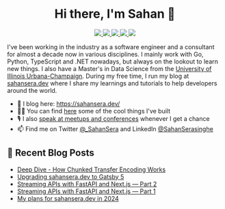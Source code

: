 <h1 align="center"> Hi there, I'm Sahan 👋 </h1>

<p align="center"> 
 <a href="https://twitter.com/_SahanSera" alt="sahan serasinghe's twitter">
   <img src="https://img.shields.io/badge/-@_SahanSera-%231DA1F2?style=flat-square&logo=twitter&logoColor=ffffff" />
 </a>
 <a href="https://github.com/sahansera" alt="sahan serasinghe's github">
   <img src="https://img.shields.io/badge/-@sahansera-%23181717?style=flat-square&logo=github" />
 </a>
 <a href="https://www.linkedin.com/in/sahanserasinghe" alt="sahan serasinghe's linkedin">
   <img src="https://img.shields.io/badge/-sahanserasinghe-blue?style=flat-square&logo=Linkedin&logoColor=white&link=https://www.linkedin.com/in/sahanserasinghe" />
 </a>
 <a href="https://sahansera.dev" alt="sahan serasinghe's blog">
   <img src="https://img.shields.io/badge/sahansera-FFA500?style=flat-square&logo=rss&logoColor=white" />
 </a>
 <a>
   <img src="https://komarev.com/ghpvc/?username=sahansera&color=ff69b4&style=flat-square" />
 </a>
</p>

I've been working in the industry as a software engineer and a consultant for almost a decade now in various disciplines. I mainly work with Go, Python, TypeScript and .NET nowadays, but always on the lookout to learn new things. I also have a Master's in Data Science from the [University of Illinois Urbana-Champaign](https://cs.illinois.edu/). During my free time, I run my blog at [sahansera.dev](https://sahansera.dev/) where I share my learnings and tutorials to help developers around the world.

- 📝 I blog here: https://sahansera.dev/
- 🧑‍💻 You can find [here](https://sahansera.dev/projects/) some of the cool things I've built
- 🎙️ I also [speak at meetups and conferences](https://sahansera.dev/talks/) whenever I get a chance
- 📫 Find me on Twitter [@_SahanSera](https://twitter.com/_SahanSera) and LinkedIn [@SahanSerasinghe](https://www.linkedin.com/in/sahanserasinghe/)

## 📙 Recent Blog Posts
<!--START_SECTION:feed-->
* [Deep Dive - How Chunked Transfer Encoding Works](https:&#x2F;&#x2F;www.sahansera.dev&#x2F;understanding-chunked-transfer-encoding&#x2F;)
* [Upgrading sahansera.dev to Gatsby 5](https:&#x2F;&#x2F;www.sahansera.dev&#x2F;upgrading-gatsby-5&#x2F;)
* [Streaming APIs with FastAPI and Next.js — Part 2](https:&#x2F;&#x2F;www.sahansera.dev&#x2F;streaming-apis-python-nextjs-part2&#x2F;)
* [Streaming APIs with FastAPI and Next.js — Part 1](https:&#x2F;&#x2F;www.sahansera.dev&#x2F;streaming-apis-python-nextjs-part1&#x2F;)
* [My plans for sahansera.dev in 2024](https:&#x2F;&#x2F;www.sahansera.dev&#x2F;my-plans-for-sahanseradev-2024&#x2F;)
<!--END_SECTION:feed-->
